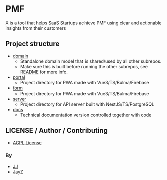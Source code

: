 # PMF
X is a tool that helps SaaS Startups achieve PMF using clear and actionable insights from their customers


## Project structure
- [domain](./domain)
    - Standalone domain model that is shared/used by all other subrepos.
    - Make sure this is built before running the other subrepos, see [README](./domain/README.md) for more info.
- [portal](./portal)
    - Project directory for PWA made with Vue3/TS/Bulma/Firebase
- [form](./form)
    - Project directory for PWA made with Vue3/TS/Bulma/Firebase
- [server](./server)
    - Project directory for API server built with NestJS/TS/PostgreSQL
- [docs](./docs)
    - Technical documentation version controlled together with code


## LICENSE / Author / Contributing
- [AGPL License](./LICENSE)

### By
- [JJ](https://github.com/Jaimeloeuf)
- [JayZ](https://github.com/MysteryGenius)